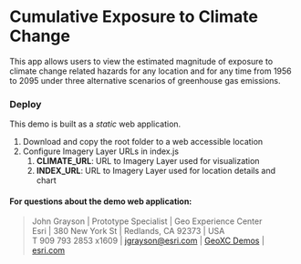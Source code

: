# Cumulative Exposure to Climate Change
This app allows users to view the estimated magnitude of exposure to climate change related hazards for any location and for any time from 1956 to 2095 under three alternative scenarios of greenhouse gas emissions.


### Deploy

This demo is built as a _static_ web application.

1. Download and copy the root folder to a web accessible location
2. Configure Imagery Layer URLs in index.js
   1. **CLIMATE_URL**: URL to Imagery Layer used for visualization
   2. **INDEX_URL**: URL to Imagery Layer used for location details and chart
    
 
#### For questions about the demo web application:
> John Grayson | Prototype Specialist | Geo Experience Center\
> Esri | 380 New York St | Redlands, CA 92373 | USA\
> T 909 793 2853 x1609 | [jgrayson@esri.com](mailto:jgrayson@esri.com) | [GeoXC Demos](https://geoxc.esri.com) | [esri.com](https://www.esri.com)
